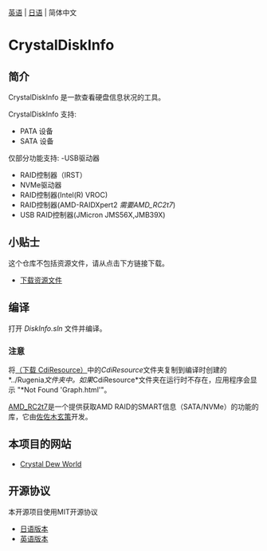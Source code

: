 [英语](./README.md) | [日语](./README.ja.md) | 简体中文

# CrystalDiskInfo

## 简介
CrystalDiskInfo 是一款查看硬盘信息状况的工具。

CrystalDiskInfo 支持:
- PATA 设备
- SATA 设备

仅部分功能支持:
-USB驱动器
- RAID控制器（IRST）
- NVMe驱动器
- RAID控制器(Intel(R) VROC)
- RAID控制器(AMD-RAIDXpert2 *需要AMD_RC2t7*)
- USB RAID控制器(JMicron JMS56X,JMB39X)
## 小贴士
这个仓库不包括资源文件，请从点击下方链接下载。
- [下载资源文件](https://crystalmark.info/redirect.php?product=CrystalDiskInfo)

## 编译

打开 *DiskInfo.sln* 文件并编译。

### 注意
将[（下载 CdiResource）](https://crystalmark.info/redirect.php?product=CrystalDiskInfo)中的*CdiResource*文件夹复制到编译时创建的*../Rugenia*文件夹中。如果*CdiResource*文件夹在运行时不存在，应用程序会显示 "*Not Found 'Graph.html'"。

[AMD_RC2t7](https://thilmera.com/project/AMD_RC2t7/)是一个提供获取AMD RAID的SMART信息（SATA/NVMe）的功能的库，它由[佐佐木玄策](https://twitter.com/thilmera7)开发。

## 本项目的网站
- [Crystal Dew World](https://crystalmark.info/)

## 开源协议
本开源项目使用MIT开源协议
- [日语版本](https://crystalmark.info/ja/software/crystaldiskinfo/crystaldiskinfo-license/)
- [英语版本](https://crystalmark.info/en/software/crystaldiskinfo/crystaldiskinfo-license/)
